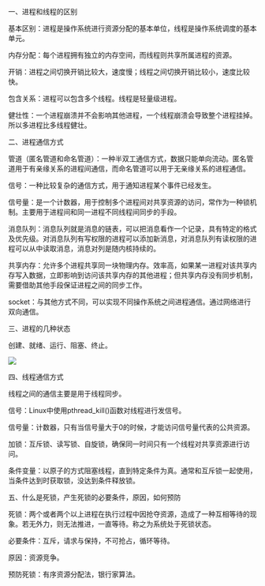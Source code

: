 一、进程和线程的区别

基本区别：进程是操作系统进行资源分配的基本单位，线程是操作系统调度的基本单元。

内存分配：每个进程拥有独立的内存空间，而线程则共享所属进程的资源。

开销：进程之间切换开销比较大，速度慢；线程之间切换开销比较小，速度比较快。

包含关系：进程可以包含多个线程。线程是轻量级进程。

健壮性：一个进程崩溃并不会影响其他进程，一个线程崩溃会导致整个进程挂掉。所以多进程比多线程健壮。



二、进程通信方式

管道（匿名管道和命名管道）：一种半双工通信方式，数据只能单向流动。匿名管道用于有亲缘关系的进程间通信，而命名管道可以用于无亲缘关系的进程通信。

信号：一种比较复杂的通信方式，用于通知进程某个事件已经发生。

信号量：是一个计数器，用于控制多个进程间对共享资源的访问，常作为一种锁机制。主要用于进程间和同一进程不同线程间同步的手段。

消息队列：消息队列就是消息的链表，可以把消息看作一个记录，具有特定的格式及优先级。对消息队列有写权限的进程可以添加新消息，对消息队列有读权限的进程可以从中读取消息，消息对列是随内核持续的。

共享内存：允许多个进程共享同一块物理内存。效率高，如果某一进程对该共享内存写入数据，立即影响到访问该共享内存的其他进程；但共享内存没有同步机制，需要借助其他手段保证进程之间的同步工作。

socket：与其他方式不同，可以实现不同操作系统之间进程通信。通过网络进行双向通信。



三、进程的几种状态

创建、就绪、运行、阻塞、终止。

![](https://uploadfiles.nowcoder.com/images/20220226/4107856_1645862582392/F6064DA9135BF1E3625665967DCB7E90)

四、线程通信方式

线程之间的通信主要是用于线程同步。

信号：Linux中使用pthread_kill()函数对线程进行发信号。

信号量：计数器，只有当信号量大于0的时候，才能访问信号量代表的公共资源。

加锁：互斥锁、读写锁、自旋锁，确保同一时间只有一个线程对共享资源进行访问。

条件变量：以原子的方式阻塞线程，直到特定条件为真。通常和互斥锁一起使用，当条件达到时获取锁，没达到条件释放锁。



五、什么是死锁，产生死锁的必要条件，原因，如何预防

死锁：两个或者两个以上进程在执行过程中因抢夺资源，造成了一种互相等待的现象。若无外力，则无法推进，一直等待。称之为系统处于死锁状态。

必要条件：互斥，请求与保持，不可抢占，循环等待。

原因：资源竞争。

预防死锁：有序资源分配法，银行家算法。

